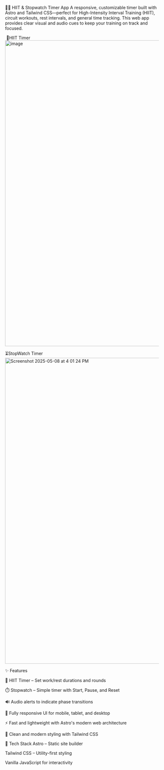 🏋️‍♂️ HIIT & Stopwatch Timer App
A responsive, customizable timer built with Astro and Tailwind CSS—perfect for High-Intensity Interval Training (HIIT), circuit workouts, rest intervals, and general time tracking. This web app provides clear visual and audio cues to keep your training on track and focused.

 💪HIIT Timer
<img width="1001" alt="image" src="https://github.com/user-attachments/assets/c77170c8-f2ab-453a-936c-e8b011bcdb9b" />

⏳StopWatch Timer
<img width="1001" alt="Screenshot 2025-05-08 at 4 01 24 PM" src="https://github.com/user-attachments/assets/1da35717-e215-4f1a-924a-f30cfb4e2533" />

✨ Features

🔁 HIIT Timer – Set work/rest durations and rounds

⏱️ Stopwatch – Simple timer with Start, Pause, and Reset

🔊 Audio alerts to indicate phase transitions

📱 Fully responsive UI for mobile, tablet, and desktop

⚡ Fast and lightweight with Astro's modern web architecture

🎨 Clean and modern styling with Tailwind CSS

🧩 Tech Stack
Astro – Static site builder

Tailwind CSS – Utility-first styling

Vanilla JavaScript for interactivity
